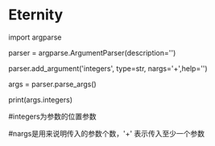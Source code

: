 # Eternity
import argparse

parser = argparse.ArgumentParser(description='')

parser.add_argument('integers', type=str, nargs='+',help='')

args = parser.parse_args()

print(args.integers)

#integers为参数的位置参数

#nargs是用来说明传入的参数个数，'+' 表示传入至少一个参数
